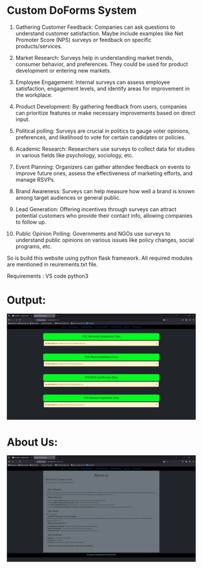 # Custom DoForms System

1. Gathering Customer Feedback: Companies can ask questions to understand customer satisfaction. Maybe include examples like Net Promoter Score (NPS) surveys or feedback on specific products/services.

2. Market Research: Surveys help in understanding market trends, consumer behavior, and preferences. They could be used for product development or entering new markets.

3. Employee Engagement: Internal surveys can assess employee satisfaction, engagement levels, and identify areas for improvement in the workplace.

4. Product Development: By gathering feedback from users, companies can prioritize features or make necessary improvements based on direct input.

5. Political polling: Surveys are crucial in politics to gauge voter opinions, preferences, and likelihood to vote for certain candidates or policies.

6. Academic Research: Researchers use surveys to collect data for studies in various fields like psychology, sociology, etc.

7. Event Planning: Organizers can gather attendee feedback on events to improve future ones, assess the effectiveness of marketing efforts, and manage RSVPs.

8. Brand Awareness: Surveys can help measure how well a brand is known among target audiences or general public.

9. Lead Generation: Offering incentives through surveys can attract potential customers who provide their contact info, allowing companies to follow up.

10. Public Opinion Polling: Governments and NGOs use surveys to understand public opinions on various issues like policy changes, social programs, etc.

So is build this website using python flask framework. All required modules are mentioned in reuirements.txt file.

Requirements :
VS code
python3

# Output:
![alt text](https://github.com/thato2-5/Flask_Web_Apps/blob/Custom_Do_Forms/home.png)

# About Us:
![alt text](https://github.com/thato2-5/Flask_Web_Apps/blob/Custom_Do_Forms/about.png)
